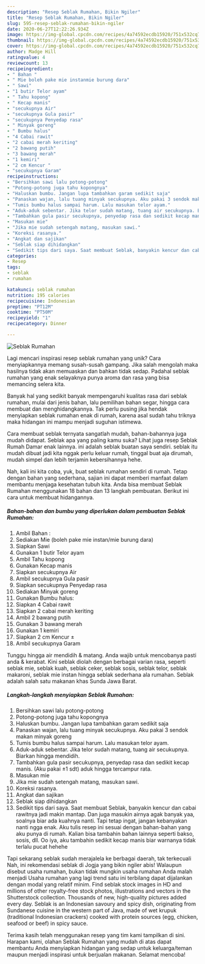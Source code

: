 ```yaml
---
description: "Resep Seblak Rumahan, Bikin Ngiler"
title: "Resep Seblak Rumahan, Bikin Ngiler"
slug: 595-resep-seblak-rumahan-bikin-ngiler
date: 2020-06-27T12:22:26.934Z
image: https://img-global.cpcdn.com/recipes/4a74592ecdb15920/751x532cq70/seblak-rumahan-foto-resep-utama.jpg
thumbnail: https://img-global.cpcdn.com/recipes/4a74592ecdb15920/751x532cq70/seblak-rumahan-foto-resep-utama.jpg
cover: https://img-global.cpcdn.com/recipes/4a74592ecdb15920/751x532cq70/seblak-rumahan-foto-resep-utama.jpg
author: Madge Hill
ratingvalue: 4
reviewcount: 13
recipeingredient:
- " Bahan "
- " Mie boleh pake mie instanmie burung dara"
- " Sawi"
- "1 butir Telor ayam"
- " Tahu kopong"
- " Kecap manis"
- "secukupnya Air"
- "secukupnya Gula pasir"
- "secukupnya Penyedap rasa"
- " Minyak goreng"
- " Bumbu halus"
- "4 Cabai rawit"
- "2 cabai merah keriting"
- "2 bawang putih"
- "3 bawang merah"
- "1 kemiri"
- "2 cm Kencur "
- "secukupnya Garam"
recipeinstructions:
- "Bersihkan sawi lalu potong-potong"
- "Potong-potong juga tahu kopongnya"
- "Haluskan bumbu. Jangan lupa tambahkan garam sedikit saja"
- "Panaskan wajan, lalu tuang minyak secukupnya. Aku pakai 3 sendok makan minyak goreng"
- "Tumis bumbu halus sampai harum. Lalu masukan telor ayam."
- "Aduk-aduk sebentar. Jika telor sudah matang, tuang air secukupnya. Biarkan hingga mendidih."
- "Tambahkan gula pasir secukupnya, penyedap rasa dan sedikit kecap manis. (Aku pakai ±1 sdt) aduk hingga tercampur rata."
- "Masukan mie"
- "Jika mie sudah setengah matang, masukan sawi."
- "Koreksi rasanya."
- "Angkat dan sajikan"
- "Seblak siap dihidangkan"
- "Sedikit tips dari saya. Saat membuat Seblak, banyakin kencur dan cabai rawitnya jadi makin mantap. Dan juga masukin airnya agak banyak yaa, soalnya biar ada kuahnya nanti. Tapi tetap ingat, jangan kebanyakan nanti ngga enak. Aku tulis resep ini sesuai dengan bahan-bahan yang aku punya di rumah. Kalian bisa tambahin bahan lainnya seperti bakso, sosis, dll. Oo iya, aku tambahin sedikit kecap manis biar warnanya tidak terlalu pucat hehehe"
categories:
- Resep
tags:
- seblak
- rumahan

katakunci: seblak rumahan 
nutrition: 195 calories
recipecuisine: Indonesian
preptime: "PT12M"
cooktime: "PT50M"
recipeyield: "1"
recipecategory: Dinner

---
```



![Seblak Rumahan](https://img-global.cpcdn.com/recipes/4a74592ecdb15920/751x532cq70/seblak-rumahan-foto-resep-utama.jpg)

Lagi mencari inspirasi resep seblak rumahan yang unik? Cara menyiapkannya memang susah-susah gampang. Jika salah mengolah maka hasilnya tidak akan memuaskan dan bahkan tidak sedap. Padahal seblak rumahan yang enak selayaknya punya aroma dan rasa yang bisa memancing selera kita.

Banyak hal yang sedikit banyak mempengaruhi kualitas rasa dari seblak rumahan, mulai dari jenis bahan, lalu pemilihan bahan segar, hingga cara membuat dan menghidangkannya. Tak perlu pusing jika hendak menyiapkan seblak rumahan enak di rumah, karena asal sudah tahu triknya maka hidangan ini mampu menjadi suguhan istimewa.

Cara membuat seblak ternyata sangatlah mudah, bahan-bahannya juga mudah didapat. Seblak apa yang paling kamu suka? Lihat juga resep Seblak Rumah Damar enak lainnya. ini adalah seblak buatan saya sendiri. seblak itu mudah dibuat jadi kita nggak perlu keluar rumah, tinggal buat aja dirumah, mudah simpel dan lebih terjamin kebersihannya hehe.


Nah, kali ini kita coba, yuk, buat seblak rumahan sendiri di rumah. Tetap dengan bahan yang sederhana, sajian ini dapat memberi manfaat dalam membantu menjaga kesehatan tubuh kita. Anda bisa membuat Seblak Rumahan menggunakan 18 bahan dan 13 langkah pembuatan. Berikut ini cara untuk membuat hidangannya.

<!--inarticleads1-->

##### Bahan-bahan dan bumbu yang diperlukan dalam pembuatan Seblak Rumahan:

1. Ambil  Bahan :
1. Sediakan  Mie (boleh pake mie instan/mie burung dara)
1. Siapkan  Sawi
1. Gunakan 1 butir Telor ayam
1. Ambil  Tahu kopong
1. Gunakan  Kecap manis
1. Siapkan secukupnya Air
1. Ambil secukupnya Gula pasir
1. Siapkan secukupnya Penyedap rasa
1. Sediakan  Minyak goreng
1. Gunakan  Bumbu halus:
1. Siapkan 4 Cabai rawit
1. Siapkan 2 cabai merah keriting
1. Ambil 2 bawang putih
1. Gunakan 3 bawang merah
1. Gunakan 1 kemiri
1. Siapkan 2 cm Kencur ±
1. Ambil secukupnya Garam


Tunggu hingga air mendidih &amp; matang. Anda wajib untuk mencobanya pasti anda &amp; kerabat. Kini seblak diolah dengan berbagai varian rasa, seperti seblak mie, seblak kuah, seblak ceker, seblak sosis, seblak telor, seblak makaroni, seblak mie instan hingga seblak sederhana ala rumahan. Seblak adalah salah satu makanan khas Sunda Jawa Barat. 

<!--inarticleads2-->

##### Langkah-langkah menyiapkan Seblak Rumahan:

1. Bersihkan sawi lalu potong-potong
1. Potong-potong juga tahu kopongnya
1. Haluskan bumbu. Jangan lupa tambahkan garam sedikit saja
1. Panaskan wajan, lalu tuang minyak secukupnya. Aku pakai 3 sendok makan minyak goreng
1. Tumis bumbu halus sampai harum. Lalu masukan telor ayam.
1. Aduk-aduk sebentar. Jika telor sudah matang, tuang air secukupnya. Biarkan hingga mendidih.
1. Tambahkan gula pasir secukupnya, penyedap rasa dan sedikit kecap manis. (Aku pakai ±1 sdt) aduk hingga tercampur rata.
1. Masukan mie
1. Jika mie sudah setengah matang, masukan sawi.
1. Koreksi rasanya.
1. Angkat dan sajikan
1. Seblak siap dihidangkan
1. Sedikit tips dari saya. Saat membuat Seblak, banyakin kencur dan cabai rawitnya jadi makin mantap. Dan juga masukin airnya agak banyak yaa, soalnya biar ada kuahnya nanti. Tapi tetap ingat, jangan kebanyakan nanti ngga enak. Aku tulis resep ini sesuai dengan bahan-bahan yang aku punya di rumah. Kalian bisa tambahin bahan lainnya seperti bakso, sosis, dll. Oo iya, aku tambahin sedikit kecap manis biar warnanya tidak terlalu pucat hehehe


Tapi sekarang seblak sudah merajalela ke berbagai daerah, tak terkecuali Nah, ini rekomendasi seblak di Jogja yang bikin ngiler abis! Walaupun disebut usaha rumahan, bukan tidak mungkin usaha rumahan Anda malah menjadi Usaha rumahan yang lagi trend satu ini terbilang dapat dijalankan dengan modal yang relatif minim. Find seblak stock images in HD and millions of other royalty-free stock photos, illustrations and vectors in the Shutterstock collection. Thousands of new, high-quality pictures added every day. Seblak is an Indonesian savoury and spicy dish, originating from Sundanese cuisine in the western part of Java, made of wet krupuk (traditional Indonesian crackers) cooked with protein sources (egg, chicken, seafood or beef) in spicy sauce. 

Terima kasih telah menggunakan resep yang tim kami tampilkan di sini. Harapan kami, olahan Seblak Rumahan yang mudah di atas dapat membantu Anda menyiapkan hidangan yang sedap untuk keluarga/teman maupun menjadi inspirasi untuk berjualan makanan. Selamat mencoba!
